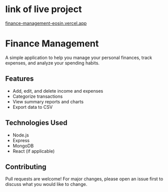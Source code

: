 
#  link of live project
[finance-management-eosin.vercel.app ](https://finance-management-eosin.vercel.app/) 


# Finance Management

A simple application to help you manage your personal finances, track expenses, and analyze your spending habits.

## Features

- Add, edit, and delete income and expenses
- Categorize transactions
- View summary reports and charts
- Export data to CSV

## Technologies Used

- Node.js
- Express
- MongoDB
- React (if applicable)

## Contributing

Pull requests are welcome! For major changes, please open an issue first to discuss what you would like to change.
